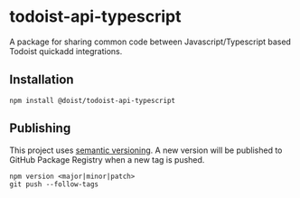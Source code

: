 # todoist-api-typescript

A package for sharing common code between Javascript/Typescript based Todoist quickadd integrations.

## Installation

```
npm install @doist/todoist-api-typescript
```

## Publishing

This project uses [semantic versioning](https://semver.org/). A new version will be published to GitHub Package Registry when a new tag is pushed.

```
npm version <major|minor|patch>
git push --follow-tags
```
